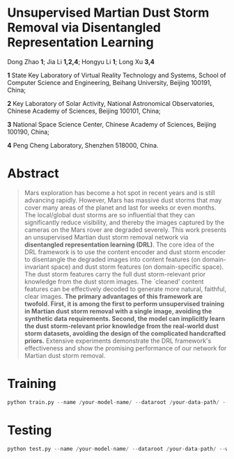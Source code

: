 
# Unsupervised Martian Dust Storm Removal via Disentangled Representation Learning

Dong Zhao __1__; Jia Li __1,2,4__; Hongyu Li __1__; Long Xu __3,4__

__1__ State Key Laboratory of Virtual Reality Technology and Systems, School of Computer Science and Engineering, Beihang University, Beijing 100191, China; 

__2__ Key Laboratory of Solar Activity, National Astronomical Observatories, Chinese Academy of Sciences, Beijing 100101, China;

__3__ National Space Science Center, Chinese Academy of Sciences, Beijing 100190, China;

__4__ Peng Cheng Laboratory, Shenzhen 518000, China.


# Abstract 

>Mars exploration has become a hot spot in recent years and is still advancing rapidly. However, Mars has massive dust storms that may cover many areas of the planet and last for weeks or even months. The local/global dust storms are so influential that they can significantly reduce visibility, and thereby the images captured by the cameras on the Mars rover are degraded severely. This work presents an unsupervised Martian dust storm removal network via __disentangled representation learning (DRL)__. The core idea of the DRL framework is to use the content encoder and dust storm encoder to disentangle the degraded images into content features (on domain-invariant space) and dust storm features (on domain-specific space). The dust storm features carry the full dust storm-relevant prior knowledge from the dust storm images. The `cleaned' content features can be effectively decoded to generate more natural, faithful, clear images. __The primary advantages of this framework are twofold. First, it is among the first to perform unsupervised training in Martian dust storm removal with a single image, avoiding the synthetic data requirements. Second, the model can implicitly learn the dust storm-relevant prior knowledge from the real-world dust storm datasets, avoiding the design of the complicated handcrafted priors.__ Extensive experiments demonstrate the DRL framework's effectiveness and show the promising performance of our network for Martian dust storm removal.


# Training

```python
python train.py --name /your-model-name/ --dataroot /your-data-path/ --which_model_netG dr_ca --dh_real --allmodel --batchSize 8 --ngf 32 --norm sswitch --gpu_ids 0,1
```

# Testing

```python
python test.py --name /your-model-name/ --dataroot /your-data-path/ --which_model_netG dr_ca --dh_real --allmodel --batchSize 1 --ngf 32 --norm sswitch --sb --how_many 1000
```
